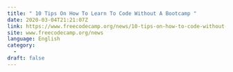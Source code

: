 ```yaml
---
title: " 10 Tips On How To Learn To Code Without A Bootcamp "
date: 2020-03-04T21:21:07Z
link: https://www.freecodecamp.org/news/10-tips-on-how-to-code-without-a-bootcamp/?utm_medium=RSS&utm_source=news.12bit.vn
site: www.freecodecamp.org/news
language: English
category:
  -   
draft: false
---
```

